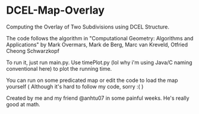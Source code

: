 # DCEL-Map-Overlay
Computing the Overlay of Two Subdivisions using DCEL Structure.

The code follows the algorithm in "Computational Geometry: Algorithms and Applications" by Mark Overmars, Mark de Berg, Marc van Kreveld, Otfried Cheong Schwarzkopf

To run it, just run main.py. Use timePlot.py (lol why i'm using Java/C naming conventional here) to plot the running time.

You can run on some predicated map or edit the code to load the map yourself ( Although it's hard to follow my code, sorry :( )

Created by me and my friend @anhtu07 in some painful weeks. He's really good at math.
